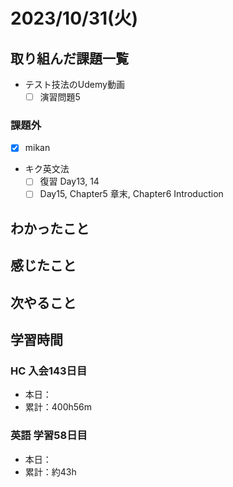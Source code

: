 # 2023/10/31(火)

## 取り組んだ課題一覧

- テスト技法のUdemy動画
  - [ ] 演習問題5

### 課題外

- [x] mikan

- キク英文法
  - [ ] 復習 Day13, 14
  - [ ] Day15, Chapter5 章末, Chapter6 Introduction

## わかったこと

## 感じたこと

## 次やること

## 学習時間

### HC 入会143日目

- 本日：
- 累計：400h56m

### 英語 学習58日目

- 本日：
- 累計：約43h
